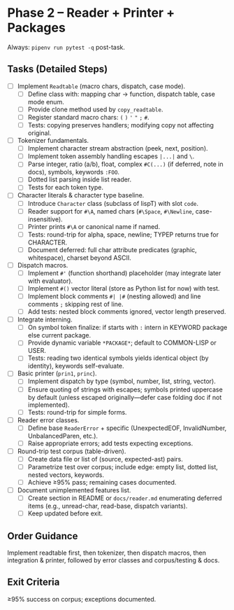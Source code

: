 # Phase 2 – Reader + Printer + Packages

Always: `pipenv run pytest -q` post-task.

## Tasks (Detailed Steps)

- [ ] Implement `Readtable` (macro chars, dispatch, case mode).
	- [ ] Define class with: mapping char -> function, dispatch table, case mode enum.
	- [ ] Provide clone method used by `copy_readtable`.
	- [ ] Register standard macro chars: `(` `)` `'` `"` `;` `#`.
	- [ ] Tests: copying preserves handlers; modifying copy not affecting original.

- [ ] Tokenizer fundamentals.
	- [ ] Implement character stream abstraction (peek, next, position).
	- [ ] Implement token assembly handling escapes `|...|` and `\`.
	- [ ] Parse integer, ratio (a/b), float, complex `#C(...)` (if deferred, note in docs), symbols, keywords `:FOO`.
	- [ ] Dotted list parsing inside list reader.
	- [ ] Tests for each token type.

- [ ] Character literals & character type baseline.
	- [ ] Introduce `Character` class (subclass of lispT) with slot `code`.
	- [ ] Reader support for `#\A`, named chars (`#\Space`, `#\Newline`, case-insensitive).
	- [ ] Printer prints `#\A` or canonical name if named.
	- [ ] Tests: round-trip for alpha, space, newline; TYPEP returns true for CHARACTER.
	- [ ] Document deferred: full char attribute predicates (graphic, whitespace), charset beyond ASCII.

- [ ] Dispatch macros.
	- [ ] Implement `#'` (function shorthand) placeholder (may integrate later with evaluator).
	- [ ] Implement `#()` vector literal (store as Python list for now) with test.
	- [ ] Implement block comments `#| |#` (nesting allowed) and line comments `;` skipping rest of line.
	- [ ] Add tests: nested block comments ignored, vector length preserved.

- [ ] Integrate interning.
	- [ ] On symbol token finalize: if starts with `:` intern in KEYWORD package else current package.
	- [ ] Provide dynamic variable `*PACKAGE*`; default to COMMON-LISP or USER.
	- [ ] Tests: reading two identical symbols yields identical object (by identity), keywords self-evaluate.

- [ ] Basic printer (`prin1`, `princ`).
	- [ ] Implement dispatch by type (symbol, number, list, string, vector).
	- [ ] Ensure quoting of strings with escapes; symbols printed uppercase by default (unless escaped originally—defer case folding doc if not implemented).
	- [ ] Tests: round-trip for simple forms.

- [ ] Reader error classes.
	- [ ] Define base `ReaderError` + specific (UnexpectedEOF, InvalidNumber, UnbalancedParen, etc.).
	- [ ] Raise appropriate errors; add tests expecting exceptions.

- [ ] Round-trip test corpus (table-driven).
	- [ ] Create data file or list of (source, expected-ast) pairs.
	- [ ] Parametrize test over corpus; include edge: empty list, dotted list, nested vectors, keywords.
	- [ ] Achieve ≥95% pass; remaining cases documented.

- [ ] Document unimplemented features list.
	- [ ] Create section in README or `docs/reader.md` enumerating deferred items (e.g., unread-char, read-base, dispatch variants).
	- [ ] Keep updated before exit.

## Order Guidance
Implement readtable first, then tokenizer, then dispatch macros, then integration & printer, followed by error classes and corpus/testing & docs.

## Exit Criteria
≥95% success on corpus; exceptions documented.
